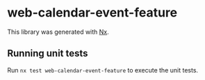 # web-calendar-event-feature

This library was generated with [Nx](https://nx.dev).

## Running unit tests

Run `nx test web-calendar-event-feature` to execute the unit tests.
